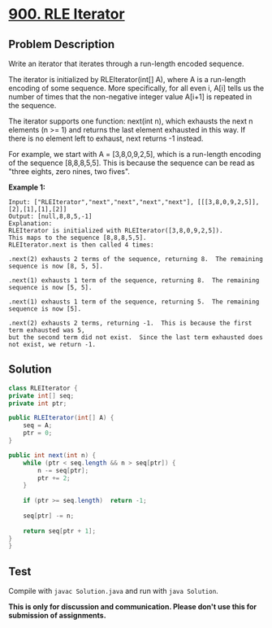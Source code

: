 # [900. RLE Iterator][title]

## Problem Description

Write an iterator that iterates through a run-length encoded sequence.

The iterator is initialized by RLEIterator(int[] A), where A is a run-length encoding of some sequence.  More specifically, for all even i, A[i] tells us the number of times that the non-negative integer value A[i+1] is repeated in the sequence.

The iterator supports one function: next(int n), which exhausts the next n elements (n >= 1) and returns the last element exhausted in this way.  If there is no element left to exhaust, next returns -1 instead.

For example, we start with A = [3,8,0,9,2,5], which is a run-length encoding of the sequence [8,8,8,5,5].  This is because the sequence can be read as "three eights, zero nines, two fives".

**Example 1:**

```
Input: ["RLEIterator","next","next","next","next"], [[[3,8,0,9,2,5]],[2],[1],[1],[2]]
Output: [null,8,8,5,-1]
Explanation: 
RLEIterator is initialized with RLEIterator([3,8,0,9,2,5]).
This maps to the sequence [8,8,8,5,5].
RLEIterator.next is then called 4 times:

.next(2) exhausts 2 terms of the sequence, returning 8.  The remaining sequence is now [8, 5, 5].

.next(1) exhausts 1 term of the sequence, returning 8.  The remaining sequence is now [5, 5].

.next(1) exhausts 1 term of the sequence, returning 5.  The remaining sequence is now [5].

.next(2) exhausts 2 terms, returning -1.  This is because the first term exhausted was 5,
but the second term did not exist.  Since the last term exhausted does not exist, we return -1.
```

## Solution

```java
class RLEIterator {
private int[] seq;
private int ptr;

public RLEIterator(int[] A) {
    seq = A;
    ptr = 0;
}

public int next(int n) {
    while (ptr < seq.length && n > seq[ptr]) {
        n -= seq[ptr];
        ptr += 2;
    }
    
    if (ptr >= seq.length)  return -1;
    
    seq[ptr] -= n;
    
    return seq[ptr + 1];
}
}
```

## Test

Compile with `javac Solution.java` and run with `java Solution`.

**This is only for discussion and communication. Please don't use this for submission of assignments.**

[title]: https://leetcode.com/problems/rle-iterator/